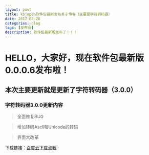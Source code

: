 ```yaml
---
layout: post
title: kbjopen软件包最新发布关于博客（主要是字符转码器）
date: 2017-08-28
categories: blog
tags: [发布会]
description: 软件包最新版发布了！！！
---
```


# HELLO，大家好，现在软件包最新版0.0.0.6发布啦！

## 本次主要更新就是更新了字符转码器（3.0.0）

### 字符转码器3.0.0更新内容
>全面修复BUG

>增加转码Ascll和Unicode的转码

>界面大改革

下载链接：[百度云下载点我](http://pan.baidu.com/s/1mhNh59m)
